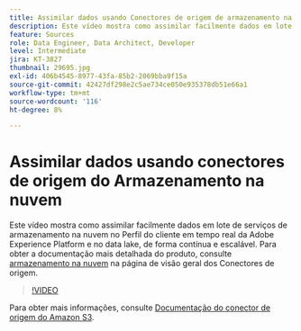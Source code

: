 ```yaml
---
title: Assimilar dados usando Conectores de origem de armazenamento na nuvem
description: Este vídeo mostra como assimilar facilmente dados em lote de serviços de armazenamento na nuvem no Perfil do cliente em tempo real da Adobe Experience Platform e no data lake, de forma contínua e escalável.
feature: Sources
role: Data Engineer, Data Architect, Developer
level: Intermediate
jira: KT-3827
thumbnail: 29695.jpg
exl-id: 406b4545-8977-43fa-85b2-2069bba9f15a
source-git-commit: 42427df298e2c5ae734ce050e935378db51e66a1
workflow-type: tm+mt
source-wordcount: '116'
ht-degree: 8%

---
```


# Assimilar dados usando conectores de origem do Armazenamento na nuvem

Este vídeo mostra como assimilar facilmente dados em lote de serviços de armazenamento na nuvem no Perfil do cliente em tempo real da Adobe Experience Platform e no data lake, de forma contínua e escalável. Para obter a documentação mais detalhada do produto, consulte [armazenamento na nuvem](https://experienceleague.adobe.com/docs/experience-platform/sources/home.html?lang=en#cloud-storage) na página de visão geral dos Conectores de origem.

>[!VIDEO](https://video.tv.adobe.com/v/29695?quality=12&learn=on)

Para obter mais informações, consulte [Documentação do conector de origem do Amazon S3](https://experienceleague.adobe.com/docs/experience-platform/sources/ui-tutorials/create/cloud-storage/s3.html?lang=pt-BR).
